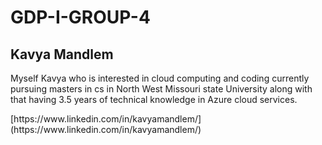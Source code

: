 # GDP-I-GROUP-4
## Kavya Mandlem 
<p> Myself Kavya who is interested in cloud computing and coding currently pursuing masters in cs in North West Missouri state University along with that 
having 3.5 years of technical knowledge in Azure cloud services.
</p>
[https://www.linkedin.com/in/kavyamandlem/](https://www.linkedin.com/in/kavyamandlem/)
